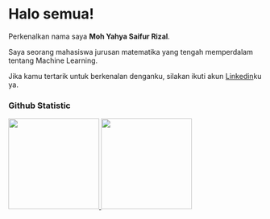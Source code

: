 # Halo semua! 

Perkenalkan nama saya **Moh Yahya Saifur Rizal**.<br>

Saya seorang mahasiswa jurusan matematika yang tengah memperdalam tentang Machine Learning.<br>

Jika kamu tertarik untuk berkenalan denganku, silakan ikuti akun [Linkedin](https://www.linkedin.com/in/yahya-rizal-6b216b222/)ku ya.

### Github Statistic
<p align="left">
<a href="https://github.com/yahya-rizal">
  <img height="180em" src="https://github-readme-stats-eight-theta.vercel.app/api?username=penuliscode&show_icons=true&theme=algolia&include_all_commits=true&count_private=true"/>
  <img height="180em" src="https://github-readme-stats-eight-theta.vercel.app/api/top-langs/?username=penuliscode&layout=compact&theme=algolia"/>
</a>
</p>
